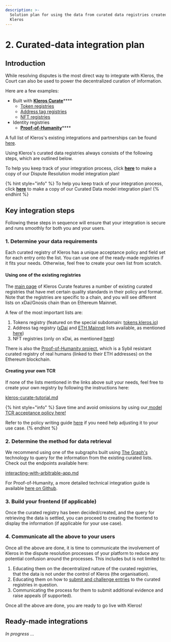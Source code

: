 ```yaml
---
description: >-
  Solution plan for using the data from curated data registries created using
  Kleros
---
```


# 2. Curated-data integration plan

## Introduction

While resolving disputes is the most direct way to integrate with Kleros, the Court can also be used to power the decentralized curation of information.&#x20;

Here are a few examples:

* Built with [**Kleros Curate**](../../../products/curate/)****
  * [Token registries](https://blog.kleros.io/tokens-by-kleros-securing-uniswap-with-decentralized-lists/)&#x20;
  * [Address tag registries](https://blog.kleros.io/the-kleros-decentralized-tag-registry-a-proof-of-concept-for-securing-web3/)
  * [NFT registries](https://www.reddit.com/r/loopringorg/comments/srji2h/introducing\_kleros\_curated\_nft\_registry\_a\_work\_in/)
* Identity registries
  * [**Proof-of-Humanity**](https://www.proofofhumanity.id/)****

A full list of Kleros's existing integrations and partnerships can be found [here](../../live-and-upcoming-integrations.md).

Using Kleros's curated data registries always consists of the following steps, which are outlined below.

To help you keep track of your integration process, click [**here**](https://docs.google.com/document/d/11HUXGV25cy\_DMKXJvIn7LeAGBjY7ohXtO5uNN\_C9wI0/copy?copyComments=true) to make a copy of our  Dispute Resolution model integration plan!

{% hint style="info" %}
To help you keep track of your integration process, click [**here**](https://docs.google.com/document/d/1al1JwX8LPQzNDKSmG\_IIiLwqwtEVhnlGX9K\_PI-o08M/copy?copyComments=true) to make a copy of our  Curated Data model integration plan!
{% endhint %}

## Key integration steps

Following these steps in sequence will ensure that your integration is secure and runs smoothly for both you and your users.

### 1. Determine your data requirements

Each curated registry of Kleros has a unique acceptance policy and field set for each entry onto the list. You can use one of the ready-made registries if it fits your needs. Otherwise, feel free to create your own list from scratch.&#x20;

#### Using one of the existing registries

The [main page](https://curate.kleros.io/) of Kleros Curate features a number of existing curated registries that have met certain quality standards in their policy and format. Note that the registries are specific to a chain, and you will see different lists on xDai/Gnosis chain than on Ethereum Mainnet.&#x20;

A few of the most important lists are:

1. Tokens registry (featured on the special subdomain: [tokens.kleros.io](https://tokens.kleros.io))
2. Address tag registry ([xDai](https://curate.kleros.io/tcr/0x76944a2678A0954A610096Ee78E8CEB8d46d5922?chainId=100) and [ETH Mainnet](https://curate.kleros.io/tcr/0x6e31d83b0c696f7d57241d3dffd0f2b628d14c67?chainId=1) lists available, as mentioned [here](https://blog.kleros.io/the-kleros-decentralized-tag-registry-a-proof-of-concept-for-securing-web3/))
3. NFT registries (only on xDai, as mentioned [here](https://mirror.xyz/mizu.eth/sc35WhEQfIC-UyXJd75AnEn2v0nTEJg31Ol5yL9palU))

There is also the [Proof-of-Humanity project](https://www.proofofhumanity.id/), which is a Sybil resistant curated registry of real humans (linked to their ETH addresses) on the Ethereum blockchain.

#### Creating your own TCR

If none of the lists mentioned in the links above suit your needs, feel free to create your own registry by following the instructions here:

[kleros-curate-tutorial.md](../../../products/curate/kleros-curate-tutorial.md "mention")

{% hint style="info" %}
Save time and avoid omissions by using our[ model TCR acceptance policy here!](https://docs.google.com/document/d/1R-CyzbJYVkIlRM6JSUX-Gm1QAHsHe6PDdJ1uxeoNfjs/copy?copyComments=true)&#x20;

Refer to the policy writing guide [here](../../policy-writing-guide.md) if you need help adjusting it to your use case.
{% endhint %}

### 2. Determine the method for data retrieval

We recommend using one of the subgraphs built using [The Graph's](https://thegraph.com/en/) technology to query for the information from the existing curated lists. Check out the endpoints available here:

[interacting-with-arbitrable-app.md](interacting-with-arbitrable-app.md "mention")

For Proof-of-Humanity, a more detailed technical integration guide is available [here on Github](https://gist.github.com/alcercu/703c118fa5d42c4d0163efdaed1d9ff6).

### 3. Build your frontend (if applicable)

Once the curated registry has been decided/created, and the query for retrieving the data is settled, you can proceed to creating the frontend to display the information (if applicable for your use case).

### 4. Communicate all the above to your users

Once all the above are done, it is time to communicate the involvement of Kleros in the dispute resolution processes of your platform to reduce any potential confusion around the processes. This includes but is not limited to:

1. Educating them on the decentralized nature of the curated registries, that the data is not under the control of Kleros (the organisation).
2. Educating them on how to [submit and challenge entries](../../../products/curate/kleros-curate-tutorial.md) to the curated registries in question.
3. Communicating the process for them to submit additional evidence and raise appeals (if supported).

Once all the above are done, you are ready to go live with Kleros!&#x20;

## Ready-made integrations

_In progress ..._
